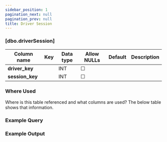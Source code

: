```yaml
---
sidebar_position: 1
pagination_next: null
pagination_prev: null
title: Driver Session
---
```


### [dbo.driverSession]
| Column name | Key | Data type | Allow NULLs | Default | Description |
| ------- | ------- | ------- | ------- | ------- | ------- |
| **driver_key** |  | INT | ☐ |  |  | 
| **session_key** |  | INT | ☐ |  |  | 

### Where Used
Where is this table referenced and what columns are used? The below table shows that information.

### Example Query

### Example Output